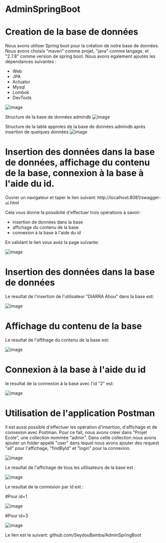 # AdminSpringBoot
# Creation de la base de données
Nous avons utiliser Spring boot pour la création de notre base de données.
Nous avons choisis "maven" comme projet, "java" comme langage, et "2.7.8" comme version de spring boot. Nous avons également ajoutés les dépendances suivantes :
- Web
- JPA
- Actuator
- Mysql
- Lombok
- DevTools

![image](https://user-images.githubusercontent.com/124637366/219950700-f54a956c-1168-4d06-addd-34fb06fc799d.png)

Structure de la base de données admindb
![image](https://user-images.githubusercontent.com/124637366/220100803-75c823cb-5797-4703-a6fd-c071aa34801e.png)

Structure de la table approles de la base de données admindb aprés insertion de quelques données
![image](https://user-images.githubusercontent.com/124637366/220101771-63d7a347-a24d-49e9-a634-443be703bf92.png)

# Insertion des données dans la base de données, affichage du contenu de la base, connexion à la base à l'aide du id.
Ouvrer un navigateur et taper le lien suivant: http://localhost:8081/swagger-ui.html

Cela vous donne la possibiité d'effectuer trois opérations à savoir: 
- insertion de données dans la base
- affichage du contenu de la base
- connexion à la base à l'aide du id

En validant le lien vous avez la page suivante:

![image](https://user-images.githubusercontent.com/124637366/219951494-b990dbca-c1dc-491c-9b7e-9b7fddd47a41.png)

#  Insertion des données dans la base de données

Le resultat de l'insertion de l'utilisateur "DIARRA Abou" dans la base est:

![image](https://user-images.githubusercontent.com/124637366/219952182-69240921-734b-47de-bd71-80f3e6e64e3c.png)

# Affichage du contenu de la base

Le resultat de l'affihage du contenu de la base est:

![image](https://user-images.githubusercontent.com/124637366/219952546-16dd8a08-53f4-49a8-84d1-f9ab90b89c11.png)

# Connexion à la base à l'aide du id

le resultat de la connexion à la base avec l'id "2" est:

![image](https://user-images.githubusercontent.com/124637366/219952723-c7a21d57-fc96-40b4-88be-41f2b2d3e97d.png)

# Utilisation de l'application Postman

Il est aussi possible d'effectuer les opération d'insertion, d'affichage et de connexion avec Postman.
Pour ce fait, nous avons créer dans "Projet Ecole", une collection nommée "admin". Dans cette collection nous avons ajouter un folder appélé "user" dans lequel
nous avons ajouter des request  "all" pour l'affichage, "findById" et "login" pour la connexion.

![image](https://user-images.githubusercontent.com/124637366/219877675-b8758fd8-0c8d-4ede-9137-60ab2227609d.png)

Le resultat de l'affichage de tous les utilisateurs de la base est :

![image](https://user-images.githubusercontent.com/124637366/219900109-32d3c1a5-8a33-41d6-84ba-239466c17219.png)

Le resultat de la connexion par id est : 

  #Pour id=1
  
![image](https://user-images.githubusercontent.com/124637366/219900159-a3f96948-44d4-435c-928b-550fd05dad18.png)

  #Pour id=3
  
 ![image](https://user-images.githubusercontent.com/124637366/219900206-264a6802-e14c-417a-80a2-028a94c42230.png)

Le lien est le suivant:
github.com/SeydouBamba/AdminSpringBoot
